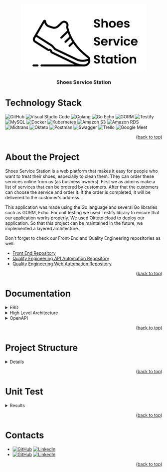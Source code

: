 <div id="top"></div>

<div>
    <!-- Project Logo -->
    <div align="center">
        <a href="images/shoes-service-station.png">
            <img src="images/shoes-service-station.png" alt="Shoes Service Station Logo" width="400">
        </a>
        <h3 align="center">
            Shoes Service Station
        </h3>
    </div>
</div>

# Technology Stack
![GitHub](https://img.shields.io/badge/GitHub-100000?style=for-the-badge&logo=github&logoColor=white)
![Visual Studio Code](https://img.shields.io/badge/Visual%20Studio%20Code-0078d7.svg?style=for-the-badge&logo=visual-studio-code&logoColor=white)
![Golang](https://img.shields.io/badge/Go-00ADD8?style=for-the-badge&logo=go&logoColor=white)
![Go Echo](https://img.shields.io/badge/-Echo-4CE1FF?logo=go&logoColor=white&style=for-the-badge)
![GORM](https://img.shields.io/badge/-GORM-56A6EE?logo=go&logoColor=white&style=for-the-badge)
![Testify](https://img.shields.io/badge/Testify-blue?style=for-the-badge&logo=go&logoColor=white)
![MySQL](https://img.shields.io/static/v1?style=for-the-badge&message=MySQL&color=4479A1&logo=MySQL&logoColor=FFFFFF&label=)
![Docker](https://img.shields.io/badge/docker-%230db7ed.svg?style=for-the-badge&logo=docker&logoColor=white)
![Kubernetes](https://img.shields.io/badge/kubernetes-%23326ce5.svg?style=for-the-badge&logo=kubernetes&logoColor=white)
![Amazon S3](https://img.shields.io/static/v1?style=for-the-badge&message=Amazon+S3&color=569A31&logo=Amazon+S3&logoColor=FFFFFF&label=)
![Amazon RDS](https://img.shields.io/badge/Amazon%20RDS-4053D6?style=for-the-badge&logo=Amazon%20DynamoDB&logoColor=white)
![Midtrans](https://img.shields.io/badge/-midtrans-0A2955?style=for-the-badge)
![Okteto](https://img.shields.io/badge/-Okteto-1E222B?style=for-the-badge)
![Postman](https://img.shields.io/badge/Postman-FF6C37?style=for-the-badge&logo=postman&logoColor=white)
![Swagger](https://img.shields.io/badge/-Swagger-%23Clojure?style=for-the-badge&logo=swagger&logoColor=white)
![Trello](https://img.shields.io/badge/Trello-%23026AA7.svg?style=for-the-badge&logo=Trello&logoColor=white)
![Google Meet](https://img.shields.io/badge/Google%20Meet-00897B?style=for-the-badge&logo=google-meet&logoColor=white)
<p align="right">(<a href="#top">back to top</a>)</p>

# About the Project
<!-- Project Description -->
<div>
    <p style="text-align:left">
        Shoes Service Station is a web platform that makes it easy for people who want to treat their shoes, especially to clean them.
        They can order these services online from us (as business owners).
        First we as admins make a list of services that can be ordered by customers.
        After that the customers can choose the service and order it.
        If the order is completed, it will be delivered to the customer's address.
    </p>
    <p style="text-align:left">
        This application was made using the Go language and several Go libraries such as GORM, Echo.
        For unit testing we used Testify library to ensure that our application works properly.
        We used Okteto cloud to deploy our application.
        So that this project can be maintained in the future, we implemented a layered architecture.
    </p>
    <p style="text-align:left">
        Don't forget to check our Front-End and Quality Engineering repositories as well:
        <ul>
            <li><a href="https://github.com/alta-shoes-and-care/FE">Front End Repository</a></li>
            <li><a href="https://github.com/alta-shoes-and-care/QE-API_Automation">Quality Engineering API Automation Repository</a></li>
            <li><a href="https://github.com/alta-shoes-and-care/QE-WEB_Automation">Quality Engineering Web Automation Repository</a></li>
        </ul>
    </p>
</div>
<p align="right">(<a href="#top">back to top</a>)</p>

# Documentation
<details>
    <summary>ERD</summary>
    <div align="center">
        <a href="images/erd.jpg">
            <img src="images/erd.jpg" alt="ERD">
        </a>
        <h3 align="center">
            High Level Architecture
        </h3>
    </div>
</details>

<details>
    <summary>High Level Architecture</summary>
    <div align="center">
        <a href="images/HLA-updated.jpeg">
            <img src="images/HLA-updated.jpeg" alt="High Level Architecture">
        </a>
        <h3 align="center">
            High Level Architecture
        </h3>
    </div>
</details>

<details>
    <summary>OpenAPI</summary>
    <div align="center">
        <h3 align="center">
            <a href="https://app.swaggerhub.com/apis/ynwahid/ide/1.1.0">SwaggerHub</a>
        </h3>
    </div>
</details>

<p align="right">(<a href="#top">back to top</a>)</p>

# Project Structure
<details>
    <summary>Details</summary>

```
BE
├── configs
│   └── config.go
├── deliveries
│   ├── controllers
│   │   ├── auth
│   │   │   ├── auth_test.go
│   │   │   ├── auth.go
│   │   │   ├── request.go
│   │   │   └── response.go
│   │   ├── common
│   │   │   └── common.go
│   │   ├── order
│   │   │   ├── order_test.go
│   │   │   ├── order.go
│   │   │   ├── request.go
│   │   │   └── response.go
│   │   ├── payment-method
│   │   │   ├── payment-method_test.go
│   │   │   ├── payment-method.go
│   │   │   ├── request.go
│   │   │   └── response.go
│   │   ├── review
│   │   │   ├── request.go
│   │   │   ├── review_test.go
│   │   │   └── review.go
│   │   ├── service
│   │   │   ├── request.go
│   │   │   ├── response.go
│   │   │   ├── service_test.go
│   │   │   └── service.go
│   │   └── user
│   │       ├── request.go
│   │       ├── response.go
│   │       ├── user_test.go
│   │       └── user.go
│   ├── helpers
│   │   └── hash
│   │       └── hash.go
│   ├── middlewares
│   │   ├── bodyLimiter.go
│   │   ├── jwtAuth.go
│   │   └── jwtMiddleware.go
│   ├── mocks
│   │   ├── auth
│   │   │   └── auth.go
│   │   ├── order
│   │   │   └── order.go
│   │   ├── payment-method
│   │   │   └── payment-method.go
│   │   ├── review
│   │   │   └── review.go
│   │   ├── service
│   │   │   └── service.go
│   │   └── user
│   │       └── user.go
│   ├── routes
│   │   └── route.go
│   └── validators
│       └── validator.go
├── entities
│   ├── order
│   │   └── order.go
│   ├── payment-method
│   │   └── payment-method.go
│   ├── review
│   │   └── review.go
│   ├── service
│   │   └── service.go
│   └── user
│       └── user.go
├── ERD
│   └── erd.drawio
├── external
│   ├── aws-s3
│   │   ├── aws-s3.go
│   │   └── interface.go
│   └── midtrans-pay
│       ├── interface.go
│       └── midtrans-pay.go
├── images
│   ├── coverage-1.png
│   ├── coverage-2.png
│   ├── erd.jpg
│   ├── HLA-updated.jpeg
│   └── shoes-service-station.png
├── OpenAPI
│   └── openapi.yaml
├── repositories
│   ├── auth
│   │   ├── auth_test.go
│   │   ├── auth.go
│   │   └── interface.go
│   ├── hash
│   │   └── hash.go
│   ├── mocks
│   │   ├── order
│   │   │   └── order.go
│   │   ├── payment-method
│   │   │   └── payment-method.go
│   │   ├── review
│   │   │   └── review.go
│   │   ├── service
│   │   │   └── service.go
│   │   └── user
│   │       └── user.go
│   ├── order
│   │   ├── formatter.go
│   │   ├── interface.go
│   │   ├── order_test.go
│   │   └── order.go
│   ├── payment-method
│   │   ├── interface.go
│   │   ├── payment-method_test.go
│   │   └── payment-method.go
│   ├── review
│   │   ├── formatter.go
│   │   ├── interface.go
│   │   ├── review_test.go
│   │   └── review.go
│   ├── service
│   │   ├── interface.go
│   │   ├── service_test.go
│   │   └── service.go
│   └── user
│       ├── interface.go
│       ├── user_test.go
│       └── user.go
├── utils
│   └── mysqldriver.go
├── .env
├── .gitignore
├── app-pod.yaml
├── coverage.out
├── docker-compose.yaml
├── dockerfile
├── go.mod
├── go.sum
├── main.go
├── README.md
└── secret.yaml
```

</details>
<p align="right">(<a href="#top">back to top</a>)</p>

# Unit Test
<details>
    <summary>Results</summary>

![Testing Coverage - 1](images/coverage-1.png)
![Testing Coverage - 1](images/coverage-2.png)

Unit Testing Coverage 100%
</details>
<p align="right">(<a href="#top">back to top</a>)</p>

# Contacts
- [![GitHub](https://img.shields.io/badge/ynwahid-100000?style=for-the-badge&logo=github&logoColor=white)](https://github.com/ynwahid/) [![LinkedIn](https://img.shields.io/badge/ynwahid-0077B5?style=for-the-badge&logo=linkedin&logoColor=white)](https://www.linkedin.com/in/ynwahid/)
- [![GitHub](https://img.shields.io/badge/fransihsan-100000?style=for-the-badge&logo=github&logoColor=white)](https://github.com/fransihsan/) [![LinkedIn](https://img.shields.io/badge/fransihsan-0077B5?style=for-the-badge&logo=linkedin&logoColor=white)](https://www.linkedin.com/in/fransihsan/)
<p align="right">(<a href="#top">back to top</a>)</p>